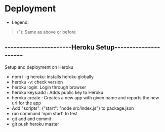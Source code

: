 # Deployment
* Legend:
>("): Same as above or before

## ----------------------Heroku Setup---------------------
Setup and deployment on Heroku

* npm i -g heroku: installs heroku globally
* heroku -v: check version
* heroku login: Login through browser
* heroku keys:add : Adds public key to Heroku
* heroku create <name of app>: Creates a new app with given name and reports the new url for the app
* Add "scripts": {"start": "node src/index.js"} to package.json
* run command 'npm start' to test
* git add and commit
* git push heroku master

